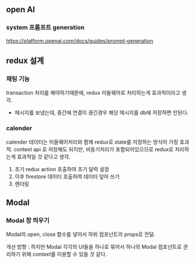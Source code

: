 ## open AI

### system 프롬프트 generation
  https://platform.openai.com/docs/guides/prompt-generation

## redux 설계
  ### 채팅 기능
  transaction 처리를 해야하기때문에, redux 미들웨어로 처리하는게 효과적이라고 생각.
  - 메시지를 보냈는데, 중간에 연결이 끊긴경우 해당 메시지를 db에 저장하면 안된다.

  ### calender
  calender 데이터는 미들웨어처리와 함께 redux로 state를 저장하는 방식이 가장 효과적.
  context api 로 저장해도 되지만, 비동기처리가 포함되어있으므로 redux로 처리하는게 효과적일 것 같다고 생각.

  1. 초기 redux action 호출하여 초기 달력 설정
  2. 이후 firestore 데이터 호출하여 데이터 덮어 쓰기
  3. 렌더링

## Modal
  ### Modal 창 띄우기
  Modal의 open, close 함수를 넣어서 하위 컴포넌트의 props로 전달.
  
  개선 방향 : 하지만 Modal 각각의 UI들을 하나로 묶어서 하나의 Modal 컴포넌트로 관리하기 위해 context를 이용할 수 있을 것 같다. 